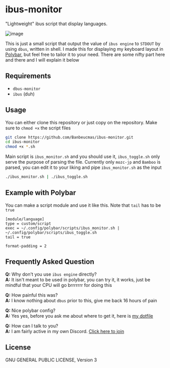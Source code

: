 # ibus-monitor

"Lightweight" ibus script that display languages.  

![image](https://user-images.githubusercontent.com/10562127/173026641-572564c1-6b9e-4e24-a188-53b9e042306c.png)


This is just a small script that output the value of `ibus engine` to `STDOUT` by using `dbus`, written in shell. I made this for displaying my keyboard layout in [Polybar](https://github.com/polybar/polybar), but feel free to tailor it to your need. There are some nifty part here and there and I will explain it below

## Requirements
* `dbus-monitor`
* `ibus` (duh)


## Usage
You can either clone this repository or just copy on the repository. Make sure to `chmod +x` the script files
```bash
git clone https://github.com/Banbeucmas/ibus-monitor.git
cd ibus-monitor
chmod +x *.sh
```

Main script is `ibus_monitor.sh` and you should use it, `ibus_toggle.sh` only serve the purpose of parsing the file.
Currently only `mozc-jp` and `Bamboo` is parsed, you can edit it to your liking and pipe `ibus_monitor.sh` as the input  

```bash
./ibus_monitor.sh | ./ibus_toggle.sh
```


## Example with Polybar
You can make a script module and use it like this. Note that `tail` has to be `true`  
```
[module/language]
type = custom/script
exec = ~/.config/polybar/scripts/ibus_monitor.sh | ~/.config/polybar/scripts/ibus_toggle.sh
tail = true

format-padding = 2
```


## Frequently Asked Question
**Q:** Why don't you use `ibus engine` directly?  
**A:** It isn't meant to be used in polybar, you can try it, it works, just be mindful that your CPU will go brrrrrrr for doing this

**Q:** How painful this was?  
**A:** I know nothing about `dbus` prior to this, give me back 16 hours of pain  

**Q:** Nice polybar config?  
**A:** Yes yes, before you ask me about where to get it, here is [my dotfile](https://github.com/Banbeucmas/banbeu-dotfiles-fushigina-miko)  


**Q:** How can I talk to you?  
**A:** I am fairly active in my own Discord. [Click here to join](https://discord.gg/CB9kw68)  


## License
GNU GENERAL PUBLIC LICENSE, Version 3
